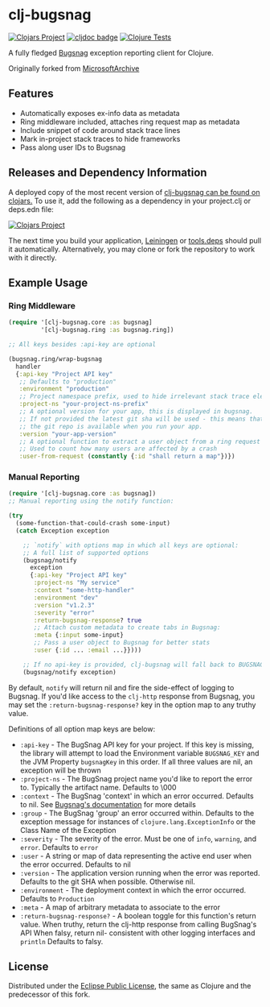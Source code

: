 # clj-bugsnag

[![Clojars Project](https://img.shields.io/clojars/v/com.splashfinancial/clj-bugsnag.svg)](https://clojars.org/com.splashfinancial/clj-bugsnag)
[![cljdoc badge](https://cljdoc.org/badge/com.splashfinancial/clj-bugsnag)](https://cljdoc.org/d/com.splashfinancial/clj-bugsnag/CURRENT)
[![Clojure Tests](https://github.com/SplashFinancial/clj-bugsnag/actions/workflows/clojure_tests.yml/badge.svg)](https://github.com/SplashFinancial/clj-bugsnag/actions/workflows/clojure_tests.yml)

A fully fledged [Bugsnag](https://bugsnag.com) exception reporting client for Clojure.

Originally forked from [MicrosoftArchive](https://github.com/microsoftarchive/clj-bugsnag)

## Features

- Automatically exposes ex-info data as metadata
- Ring middleware included, attaches ring request map as metadata
- Include snippet of code around stack trace lines
- Mark in-project stack traces to hide frameworks
- Pass along user IDs to Bugsnag

## Releases and Dependency Information

A deployed copy of the most recent version of [clj-bugsnag can be found on clojars.](https://clojars.org/com.splashfinancial/clj-bugsnag)
To use it, add the following as a dependency in your project.clj or deps.edn file:

[![Clojars Project](https://img.shields.io/clojars/v/com.splashfinancial/clj-bugsnag.svg)](https://clojars.org/com.splashfinancial/clj-bugsnag)

The next time you build your application, [Leiningen](https://leiningen.org/) or [tools.deps](https://clojure.org/guides/deps_and_cli) should pull it automatically.
Alternatively, you may clone or fork the repository to work with it directly.

## Example Usage

### Ring Middleware

```clojure
(require '[clj-bugsnag.core :as bugsnag]
         '[clj-bugsnag.ring :as bugsnag.ring])

;; All keys besides :api-key are optional

(bugsnag.ring/wrap-bugsnag
  handler
  {:api-key "Project API key"
   ;; Defaults to "production"
   :environment "production"
   ;; Project namespace prefix, used to hide irrelevant stack trace elements
   :project-ns "your-project-ns-prefix"
   ;; A optional version for your app, this is displayed in bugsnag.
   ;; If not provided the latest git sha will be used - this means that
   ;; the git repo is available when you run your app.
   :version "your-app-version"
   ;; A optional function to extract a user object from a ring request map
   ;; Used to count how many users are affected by a crash
   :user-from-request (constantly {:id "shall return a map"})})
```

### Manual Reporting

```clojure
(require '[clj-bugsnag.core :as bugsnag])
;; Manual reporting using the notify function:

(try
  (some-function-that-could-crash some-input)
  (catch Exception exception

    ;; `notify` with options map in which all keys are optional:
    ;; A full list of supported options
    (bugsnag/notify
      exception
      {:api-key "Project API key"
       :project-ns "My service"
       :context "some-http-handler"
       :environment "dev"
       :version "v1.2.3"
       :severity "error"
       :return-bugsnag-response? true
       ;; Attach custom metadata to create tabs in Bugsnag:
       :meta {:input some-input}
       ;; Pass a user object to Bugsnag for better stats
       :user {:id ... :email ...}})))

    ;; If no api-key is provided, clj-bugsnag will fall back to BUGSNAG_KEY environment variable and bugsnagKey system property
    (bugsnag/notify exception)
```

By default, `notify` will return nil and fire the side-effect of logging to Bugsnag.
If you'd like access to the `clj-http` response from Bugsnag, you may set the `:return-bugsnag-response?` key in the option map to any truthy value.

Definitions of all option map keys are below:

- `:api-key` - The BugSnag API key for your project.
  If this key is missing, the library will attempt to load the Environment variable `BUGSNAG_KEY` and the JVM Property `bugsnagKey` in this order.
  If all three values are nil, an exception will be thrown
- `:project-ns` - The BugSnag project name you'd like to report the error to.
  Typically the artifact name.
  Defaults to \000
- `:context` - The BugSnag 'context' in which an error occurred.
  Defaults to nil.
  See [Bugsnag's documentation](https://docs.bugsnag.com/platforms/java/other/customizing-error-reports/) for more details
- `:group` - The BugSnag 'group' an error occurred within.
  Defaults to the exception message for instances of `clojure.lang.ExceptionInfo` or the Class Name of the Exception
- `:severity` - The severity of the error.
  Must be one of `info`, `warning`, and `error`.
  Defaults to `error`
- `:user`  - A string or map of data representing the active end user when the error occurred.
  Defaults to nil
- `:version` - The application version running when the error was reported.
  Defaults to the git SHA when possible.
  Otherwise nil.
- `:environment` - The deployment context in which the error occurred.
  Defaults to `Production`
- `:meta` - A map of arbitrary metadata to associate to the error
- `:return-bugsnag-response?` - A boolean toggle for this function's return value.
  When truthy, return the clj-http response from calling BugSnag's API
  When falsy, return nil- consistent with other logging interfaces and `println`
  Defaults to falsy.

## License

Distributed under the [Eclipse Public License](http://www.eclipse.org/legal/epl-v10.html), the same as Clojure and the predecessor of this fork.

